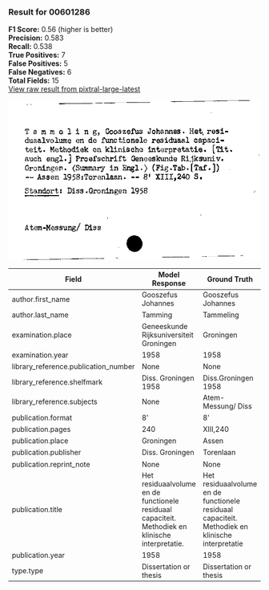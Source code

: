 ### Result for 00601286
**F1 Score:** 0.56 (higher is better)<br>**Precision:** 0.583<br>**Recall:** 0.538<br>**True Positives:** 7<br>**False Positives:** 5<br>**False Negatives:** 6<br>**Total Fields:** 15<br>[View raw result from pixtral-large-latest](https://github.com/RISE-UNIBAS/humanities_data_benchmark/blob/main/results/2025-09-02/T0159/request_T0159_00601286.json)

<img src="https://github.com/RISE-UNIBAS/humanities_data_benchmark/blob/main/benchmarks/zettelkatalog/images/00601286.jpg?raw=true" alt="00601286" width="600px">

| Field | Model Response | Ground Truth | Fuzzy Score | Match |
|-------|----------------|--------------|-------------|-------|
| author.first_name | Gooszefus Johannes | Gooszefus Johannes | 1.000 | ✅ |
| author.last_name | Tamming | Tammeling | 0.875 | ❌ |
| examination.place | Geneeskunde Rijksuniversiteit Groningen | Groningen | 0.375 | ❌ |
| examination.year | 1958 | 1958 | 1.000 | ✅ |
| library_reference.publication_number | None | None | 1.000 | ✅ |
| library_reference.shelfmark | Diss. Groningen 1958 | Diss.Groningen 1958 | 0.974 | ✅ |
| library_reference.subjects | None | Atem-Messung/ Diss | 0.000 | ❌ |
| publication.format | 8' | 8' | 1.000 | ✅ |
| publication.pages | 240 | XIII,240 | 0.545 | ❌ |
| publication.place | Groningen | Assen | 0.286 | ❌ |
| publication.publisher | Diss. Groningen | Torenlaan | 0.250 | ❌ |
| publication.reprint_note | None | None | 1.000 | ✅ |
| publication.title | Het residuaalvolume en de functionele residuaal capaciteit. Methodiek en klinische interpretatie. | Het residuaalvolume en de functionele residuaal capaciteit. Methodiek en klinische interpretatie | 0.995 | ✅ |
| publication.year | 1958 | 1958 | 1.000 | ✅ |
| type.type | Dissertation or thesis | Dissertation or thesis | 1.000 | ✅ |
